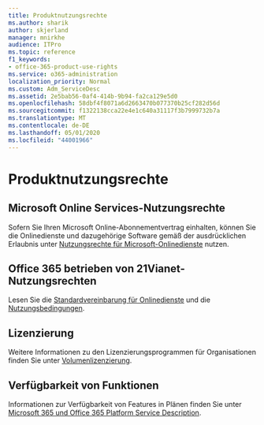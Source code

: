 ```yaml
---
title: Produktnutzungsrechte
ms.author: sharik
author: skjerland
manager: mnirkhe
audience: ITPro
ms.topic: reference
f1_keywords:
- office-365-product-use-rights
ms.service: o365-administration
localization_priority: Normal
ms.custom: Adm_ServiceDesc
ms.assetid: 2e5bab56-0af4-414b-9b94-fa2ca129e5d0
ms.openlocfilehash: 58dbf4f8071a6d2663470b077370b25cf282d56d
ms.sourcegitcommit: f1322138cca22e4e1c640a31117f3b7999732b7a
ms.translationtype: MT
ms.contentlocale: de-DE
ms.lasthandoff: 05/01/2020
ms.locfileid: "44001966"
---
```

# <a name="product-use-rights"></a>Produktnutzungsrechte

## <a name="microsoft-online-services-use-rights"></a>Microsoft Online Services-Nutzungsrechte

Sofern Sie Ihren Microsoft Online-Abonnementvertrag einhalten, können Sie die Onlinedienste und dazugehörige Software gemäß der ausdrücklichen Erlaubnis unter [Nutzungsrechte für Microsoft-Onlinedienste](https://www.microsoftvolumelicensing.com/DocumentSearch.aspx?Mode=3&DocumentTypeId=37&ShowArchived=true) nutzen.
  
## <a name="office-365-operated-by-21vianet-use-rights"></a>Office 365 betrieben von 21Vianet-Nutzungsrechten

Lesen Sie die [Standardvereinbarung für Onlinedienste](https://www.21vbluecloud.com/office365/O365-AgreeWebDir/) und die [Nutzungsbedingungen](https://www.21vbluecloud.com/office365/O365-TOU/).
  
## <a name="licensing"></a>Lizenzierung

Weitere Informationen zu den Lizenzierungsprogrammen für Organisationen finden Sie unter [Volumenlizenzierung](https://go.microsoft.com/fwlink/?LinkId=393693).
  
## <a name="feature-availability"></a>Verfügbarkeit von Funktionen

Informationen zur Verfügbarkeit von Features in Plänen finden Sie unter [Microsoft 365 und Office 365 Platform Service Description](office-365-platform-service-description.md).
  

